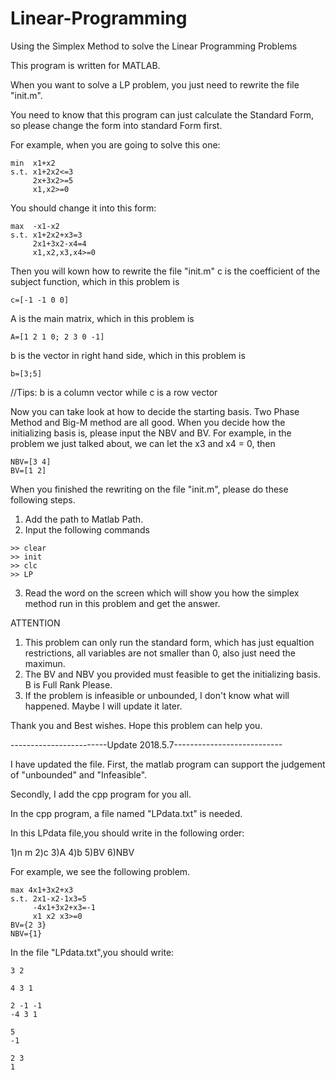 # Linear-Programming
Using the Simplex Method to solve the Linear Programming Problems

This program is written for MATLAB.

When you want to solve a LP problem, you just need to rewrite the file "init.m".

You need to know that this program can just calculate the Standard Form, so please change the form into standard Form first.

For example, when you are going to solve this one:
```
min  x1+x2
s.t. x1+2x2<=3
     2x+3x2>=5
     x1,x2>=0
```
  
You should change it into this form:
```
max  -x1-x2
s.t. x1+2x2+x3=3
     2x1+3x2-x4=4
     x1,x2,x3,x4>=0
```

Then you will kown how to rewrite the file "init.m"
c is the coefficient of the subject function, which in this problem is
```
c=[-1 -1 0 0]
```

A is the main matrix, which in this problem is
```
A=[1 2 1 0; 2 3 0 -1]
```

b is the vector in right hand side, which in this problem is
```
b=[3;5]
```

//Tips: b is a column vector while c is a row vector

Now you can take look at how to decide the starting basis. Two Phase Method and Big-M method are all good. When you decide how the initializing basis is, please input the NBV and BV.
For example, in the problem we just talked about, we can let the x3 and x4 = 0, then
```
NBV=[3 4]
BV=[1 2]
```

When you finished the rewriting on the file "init.m", please do these following steps.
1) Add the path to Matlab Path.
2) Input the following commands
```
>> clear
>> init
>> clc
>> LP
```
3) Read the word on the screen which will show you how the simplex method run in this problem and get the answer.

ATTENTION
1) This problem can only run the standard form, which has just equaltion restrictions, all variables are not smaller than 0, also just need the maximun.
2) The BV and NBV you provided must feasible to get the initializing basis. B is Full Rank Please.
3) If the problem is infeasible or unbounded, I don't know what will happened. Maybe I will update it later.

Thank you and Best wishes.
Hope this problem can help you.


------------------------Update 2018.5.7---------------------------

I have updated the file.
First, the matlab program can support the judgement of "unbounded" and "Infeasible".

Secondly, I add the cpp program for you all.

In the cpp program, a file named "LPdata.txt" is needed.

In this LPdata file,you should write in the following order:

1)n m
2)c
3)A
4)b
5)BV
6)NBV

For example, we see the following problem.
```
max 4x1+3x2+x3
s.t. 2x1-x2-1x3=5
     -4x1+3x2+x3=-1
     x1 x2 x3>=0
BV={2 3}
NBV={1}
```

In the file "LPdata.txt",you should write:
```
3 2

4 3 1

2 -1 -1
-4 3 1

5
-1

2 3
1
```
